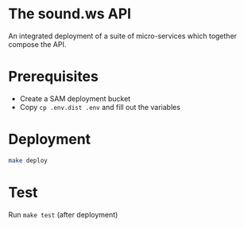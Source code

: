 # The sound.ws API

An integrated deployment of a suite of micro-services which together compose the API.

# Prerequisites

- Create a SAM deployment bucket
- Copy `cp .env.dist .env` and fill out the variables

# Deployment

```bash
make deploy
```

# Test

Run `make test` (after deployment)
